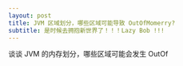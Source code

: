 ```yaml
---
layout: post
title: JVM 区域划分，哪些区域可能导致 OutOfMomerry?
subtitle: 是时候去拥抱新世界了！！！Lazy Bob !!!
---
```

谈谈 JVM 的内存划分，哪些区域可能会发生 OutOf